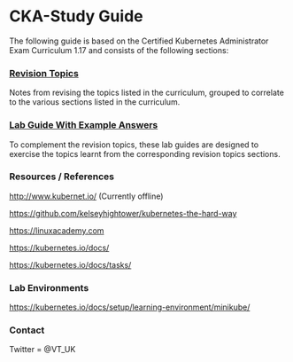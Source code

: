 # CKA-Study Guide
The following guide is based on the Certified Kubernetes Administrator Exam Curriculum 1.17 and consists of the following sections:

### [Revision Topics](https://github.com/David-VTUK/CKA-StudyGuide/tree/master/RevisionTopics)

Notes from revising the topics listed in the curriculum, grouped to correlate to the various sections listed in the curriculum.

### [Lab Guide With Example Answers](https://github.com/David-VTUK/CKA-StudyGuide/tree/master/LabGuide)

To complement the revision topics, these lab guides are designed to exercise the topics learnt from the corresponding revision topics sections.

### Resources / References

http://www.kubernet.io/ (Currently offline)

https://github.com/kelseyhightower/kubernetes-the-hard-way

https://linuxacademy.com

https://kubernetes.io/docs/

https://kubernetes.io/docs/tasks/

### Lab Environments

https://kubernetes.io/docs/setup/learning-environment/minikube/

### Contact

Twitter = @VT_UK
